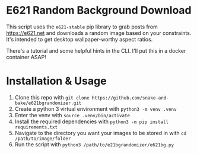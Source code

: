 # E621 Random Background Download

This script uses the `e621-stable` pip library to grab posts from https://e621.net and downloads a random image based on your constraints. It's intended to get desktop wallpaper-worthy aspect ratios.

There's a tutorial and some helpful hints in the CLI. I'll put this in a docker container ASAP!

# Installation & Usage

1. Clone this repo with `git clone https://github.com/snake-and-bake/e621bgrandomizer.git`
2. Create a python 3 virtual environment with `python3 -m venv .venv`
3. Enter the venv with `source .venv/bin/activate`
4. Install the required dependencies with `python3 -m pip install requirements.txt`
5. Navigate to the directory you want your images to be stored in with `cd /path/to/image/folder`
6. Run the script with `python3 /path/to/e21bgrandomizer/e621bg.py`
